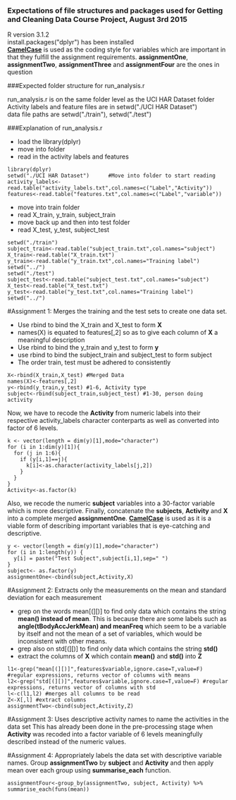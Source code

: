 ### Expectations of file structures and packages used for Getting and Cleaning Data Course Project, August 3rd 2015

R version 3.1.2<br>
install.packages("dplyr") has been installed<br>
<a href="https://en.wikipedia.org/wiki/CamelCase">**CamelCase**</a> is used as the coding style for variables which are important in that they fulfill the assignment requirements. **assignmentOne**, **assignmentTwo**, **assignmentThree** and **assignmentFour** are the ones in question

###Expected folder structure for run_analysis.r

run_analysis.r is on the same folder level as the UCI HAR Dataset folder<br>
Activity labels and feature files are in setwd("./UCI HAR Dataset")<br>
data file paths are setwd("./train"), setwd("./test")<br>

###Explanation of run_analysis.r
- load the library(dplyr)
- move into folder
- read in the activity labels and features 

```
library(dplyr)                  
setwd("./UCI HAR Dataset")      #Move into folder to start reading
activity_labels<-read.table("activity_labels.txt",col.names=c("Label","Activity"))
features<-read.table("features.txt",col.names=c("Label","variable"))
```

- move into train folder
- read X_train, y_train, subject_train
- move back up and then into test folder
- read X_test, y_test, subject_test

```
setwd("./train")
subject_train<-read.table("subject_train.txt",col.names="subject")
X_train<-read.table("X_train.txt")
y_train<-read.table("y_train.txt",col.names="Training label")
setwd("../")
setwd("./test")
subject_test<-read.table("subject_test.txt",col.names="subject")
X_test<-read.table("X_test.txt")
y_test<-read.table("y_test.txt",col.names="Training label")
setwd("../")
```

#Assignment 1: Merges the training and the test sets to create one data set.
- Use rbind to bind the X_train and X_test to form **X**
- names(X) is equated to features[,2] so as to give each column of **X** a meaningful description
- Use rbind to bind the y_train and y_test to form **y**
- use rbind to bind the subject_train and subject_test to form subject
- The order train, test must be adhered to consistently

```
X<-rbind(X_train,X_test) #Merged Data
names(X)<-features[,2]
y<-rbind(y_train,y_test) #1-6, Activity type
subject<-rbind(subject_train,subject_test) #1-30, person doing activity
```

Now, we have to recode the **Activity** from numeric labels into their respective activity_labels character conterparts as well as converted into factor of 6 levels.

```
k <- vector(length = dim(y)[1],mode="character")
for (i in 1:dim(y)[1]){
  for (j in 1:6){
    if (y[i,1]==j){
      k[i]<-as.character(activity_labels[j,2])
    }
  }
}
Activity<-as.factor(k)
```

Also, we recode the numeric **subject** variables into a 30-factor variable which is more descriptive. Finally, concatenate the **subjects**, **Activity** and **X** into a complete merged **assignmentOne**. <a href="https://en.wikipedia.org/wiki/CamelCase">**CamelCase**</a> is used as it is a viable form of describing important variables that is eye-catching and descriptive.  

```
y <- vector(length = dim(y)[1],mode="character")
for (i in 1:length(y)) {
  y[i] = paste("Test Subject",subject[i,1],sep=" ")
}
subject<- as.factor(y)
assignmentOne<-cbind(subject,Activity,X) 
```

#Assignment 2: Extracts only the measurements on the mean and standard deviation for each measurement
- grep on the words mean[(][)] to find only data which contains the string **mean() instead of mean**. This is because there are some labels such as **angle(tBodyAccJerkMean) and meanFreq** which seem to be a variable by itself and not the mean of a set of variables, which would be inconsistent with other means.
- grep also on std[(][)] to find only data which contains the string **std()**
- extract the columns of **X** which contain **mean()** and **std()** into **Z** 

```
l1<-grep("mean[(][)]",features$variable,ignore.case=T,value=F) #regular expressions, returns vector of columns with means
l2<-grep("std[(][)]",features$variable,ignore.case=T,value=F) #regular expressions, returns vector of columns with std
l<-c(l1,l2) #merges all columns to be read
Z<-X[,l] #extract columns
assignmentTwo<-cbind(subject,Activity,Z)
```

#Assignment 3: Uses descriptive activity names to name the activities in the data set
This has already been done in the pre-processing stage when **Activity** was recoded into a factor variable of 6 levels meaningfully described instead of the numeric values.

#Assignment 4: Appropriately labels the data set with descriptive variable names.
Group **assignmentTwo** by **subject** and **Activity** and then apply mean over each group using **summarise_each** function. 
```
assignmentFour<-group_by(assignmentTwo, subject, Activity) %>% summarise_each(funs(mean))
```
